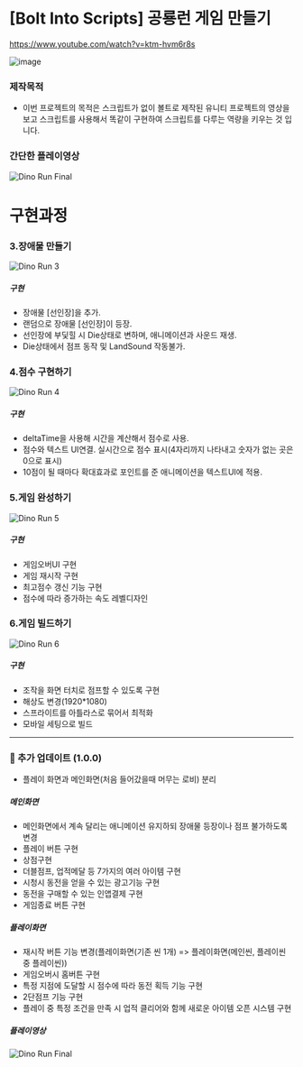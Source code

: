 # [Bolt Into Scripts] 공룡런 게임 만들기

https://www.youtube.com/watch?v=ktm-hvm6r8s


![image](https://user-images.githubusercontent.com/50513500/151666104-d59b56bd-6745-453d-a0e8-27e078e0b806.png)


### 제작목적
* 이번 프로젝트의 목적은 스크립트가 없이 볼트로 제작된 유니티 프로젝트의 영상을 보고 스크립트를 사용해서 똑같이 구현하여 스크립트를 다루는 역량을 키우는 것 입니다.


### 간단한 플레이영상
![Dino Run Final](https://user-images.githubusercontent.com/50513500/153626666-e64447b4-3c87-4834-91ad-c5e8ed66884b.gif)


# 구현과정

### 3.장애물 만들기
![Dino Run 3](https://user-images.githubusercontent.com/50513500/152314304-e6acbdd3-7bff-4153-b713-92d237a6955c.gif)

##### 구현
* 장애물 [선인장]을 추가.
* 랜덤으로 장애물 [선인장]이 등장.
* 선인장에 부딫힐 시 Die상태로 변하며, 애니메이션과 사운드 재생.
* Die상태에서 점프 동작 및 LandSound 작동불가.

### 4.점수 구현하기
![Dino Run 4](https://user-images.githubusercontent.com/50513500/152541399-925b73fc-a666-4d0f-9d02-8d10fdd0dc8c.gif)

##### 구현
* deltaTime을 사용해 시간을 계산해서 점수로 사용.
* 점수와 텍스트 UI연결. 실시간으로 점수 표시(4자리까지 나타내고 숫자가 없는 곳은 0으로 표시)
* 10점이 될 때마다 확대효과로 포인트를 준 애니메이션을 텍스트UI에 적용.


### 5.게임 완성하기
![Dino Run 5](https://user-images.githubusercontent.com/50513500/152601910-67de068b-16fb-4857-8c4c-38436b074fe4.gif)

##### 구현
* 게임오버UI 구현
* 게임 재시작 구현
* 최고점수 갱신 기능 구현
* 점수에 따라 증가하는 속도 레벨디자인

### 6.게임 빌드하기
![Dino Run 6](https://user-images.githubusercontent.com/50513500/152820465-18c4f70e-fd3a-40b2-8308-eabb6d898fe9.gif)

##### 구현
* 조작을 화면 터치로 점프할 수 있도록 구현
* 해상도 변경(1920*1080)
* 스프라이트를 아틀라스로 묶어서 최적화
* 모바일 세팅으로 빌드

***

### :book: 추가 업데이트 (1.0.0)
* 플레이 화면과 메인화면(처음 들어갔을때 머무는 로비) 분리

##### 메인화면
* 메인화면에서 계속 달리는 애니메이션 유지하되 장애물 등장이나 점프 불가하도록 변경
* 플레이 버튼 구현
* 상점구현
* 더블점프, 업적메달 등 7가지의 여러 아이템 구현
* 시청시 동전을 얻을 수 있는 광고기능 구현
* 동전을 구매할 수 있는 인앱결제 구현
* 게임종료 버튼 구현

##### 플레이화면
* 재시작 버튼 기능 변경(플레이화면(기존 씬 1개) => 플레이화면(메인씬, 플레이씬 중 플레이씬))
* 게임오버시 홈버튼 구현
* 특정 지점에 도달할 시 점수에 따라 동전 획득 기능 구현
* 2단점프 기능 구현
* 플레이 중 특정 조건을 만족 시 업적 클리어와 함께 새로운 아이템 오픈 시스템 구현


##### 플레이영상
![Dino Run Final](https://user-images.githubusercontent.com/50513500/153781386-ed1b7fc4-5a60-433b-b202-b6107db8520d.gif)
